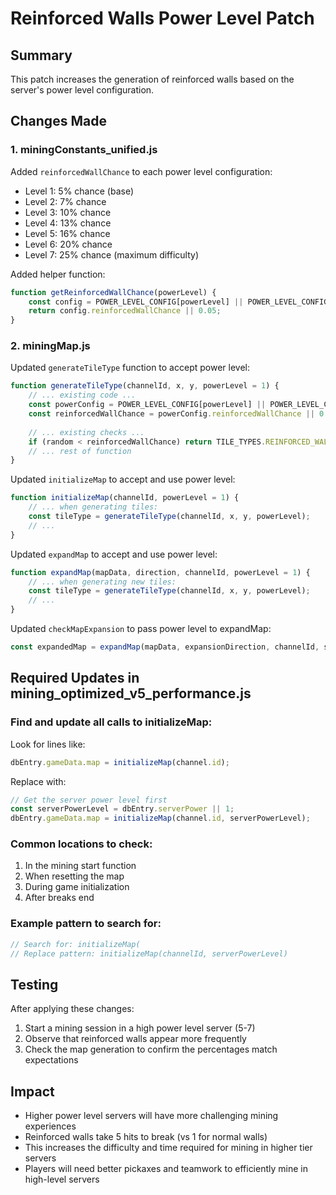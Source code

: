 # Reinforced Walls Power Level Patch

## Summary
This patch increases the generation of reinforced walls based on the server's power level configuration.

## Changes Made

### 1. miningConstants_unified.js
Added `reinforcedWallChance` to each power level configuration:
- Level 1: 5% chance (base)
- Level 2: 7% chance
- Level 3: 10% chance
- Level 4: 13% chance
- Level 5: 16% chance
- Level 6: 20% chance
- Level 7: 25% chance (maximum difficulty)

Added helper function:
```javascript
function getReinforcedWallChance(powerLevel) {
    const config = POWER_LEVEL_CONFIG[powerLevel] || POWER_LEVEL_CONFIG[1];
    return config.reinforcedWallChance || 0.05;
}
```

### 2. miningMap.js
Updated `generateTileType` function to accept power level:
```javascript
function generateTileType(channelId, x, y, powerLevel = 1) {
    // ... existing code ...
    const powerConfig = POWER_LEVEL_CONFIG[powerLevel] || POWER_LEVEL_CONFIG[1];
    const reinforcedWallChance = powerConfig.reinforcedWallChance || 0.05;
    
    // ... existing checks ...
    if (random < reinforcedWallChance) return TILE_TYPES.REINFORCED_WALL;
    // ... rest of function
}
```

Updated `initializeMap` to accept and use power level:
```javascript
function initializeMap(channelId, powerLevel = 1) {
    // ... when generating tiles:
    const tileType = generateTileType(channelId, x, y, powerLevel);
    // ...
}
```

Updated `expandMap` to accept and use power level:
```javascript
function expandMap(mapData, direction, channelId, powerLevel = 1) {
    // ... when generating new tiles:
    const tileType = generateTileType(channelId, x, y, powerLevel);
    // ...
}
```

Updated `checkMapExpansion` to pass power level to expandMap:
```javascript
const expandedMap = expandMap(mapData, expansionDirection, channelId, serverPowerLevel);
```

## Required Updates in mining_optimized_v5_performance.js

### Find and update all calls to initializeMap:
Look for lines like:
```javascript
dbEntry.gameData.map = initializeMap(channel.id);
```

Replace with:
```javascript
// Get the server power level first
const serverPowerLevel = dbEntry.serverPower || 1;
dbEntry.gameData.map = initializeMap(channel.id, serverPowerLevel);
```

### Common locations to check:
1. In the mining start function
2. When resetting the map
3. During game initialization
4. After breaks end

### Example pattern to search for:
```javascript
// Search for: initializeMap(
// Replace pattern: initializeMap(channelId, serverPowerLevel)
```

## Testing
After applying these changes:
1. Start a mining session in a high power level server (5-7)
2. Observe that reinforced walls appear more frequently
3. Check the map generation to confirm the percentages match expectations

## Impact
- Higher power level servers will have more challenging mining experiences
- Reinforced walls take 5 hits to break (vs 1 for normal walls)
- This increases the difficulty and time required for mining in higher tier servers
- Players will need better pickaxes and teamwork to efficiently mine in high-level servers
